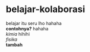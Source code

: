 # belajar-kolaborasi
belajar itu seru lho hahaha <br>
**contohnya?** hahaha <br>
*kimia* hihihi <br>
*fisika* <br>
**tambah**
